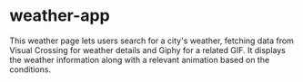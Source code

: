 # weather-app
This weather page lets users search for a city's weather, fetching data from Visual Crossing for weather details and Giphy for a related GIF. It displays the weather information along with a relevant animation based on the conditions.